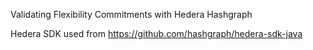 Validating Flexibility Commitments with Hedera Hashgraph 

Hedera SDK used from https://github.com/hashgraph/hedera-sdk-java
